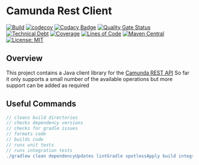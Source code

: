 # Camunda Rest Client

[![Build](https://github.com/michaelruocco/camunda-rest-client/workflows/pipeline/badge.svg)](https://github.com/michaelruocco/camunda-rest-client/actions)
[![codecov](https://codecov.io/gh/michaelruocco/camunda-rest-client/branch/master/graph/badge.svg?token=FWDNP534O7)](https://codecov.io/gh/michaelruocco/camunda-rest-client)
[![Codacy Badge](https://app.codacy.com/project/badge/Grade/272889cf707b4dcb90bf451392530794)](https://www.codacy.com/gh/michaelruocco/camunda-rest-client/dashboard?utm_source=github.com&amp;utm_medium=referral&amp;utm_content=michaelruocco/camunda-rest-client&amp;utm_campaign=Badge_Grade)
[![Quality Gate Status](https://sonarcloud.io/api/project_badges/measure?project=michaelruocco_camunda-rest-client&metric=alert_status)](https://sonarcloud.io/dashboard?id=michaelruocco_camunda-rest-client)
[![Technical Debt](https://sonarcloud.io/api/project_badges/measure?project=michaelruocco_camunda-rest-client&metric=sqale_index)](https://sonarcloud.io/dashboard?id=michaelruocco_camunda-rest-client)
[![Coverage](https://sonarcloud.io/api/project_badges/measure?project=michaelruocco_camunda-rest-client&metric=coverage)](https://sonarcloud.io/dashboard?id=michaelruocco_camunda-rest-client)
[![Lines of Code](https://sonarcloud.io/api/project_badges/measure?project=michaelruocco_camunda-rest-client&metric=ncloc)](https://sonarcloud.io/dashboard?id=michaelruocco_camunda-rest-client)
[![Maven Central](https://img.shields.io/maven-central/v/com.github.michaelruocco/camunda-rest-client.svg?label=Maven%20Central)](https://search.maven.org/search?q=g:%22com.github.michaelruocco%22%20AND%20a:%22camunda-rest-client%22)
[![License: MIT](https://img.shields.io/badge/License-MIT-yellow.svg)](https://opensource.org/licenses/MIT)

## Overview

This project contains a Java client library for the [Camunda REST API](https://docs.camunda.org/manual/7.5/reference/rest/)
So far it only supports a small number of the available operations but more support can be added as required

## Useful Commands

```gradle
// cleans build directories
// checks dependency versions
// checks for gradle issues
// formats code
// builds code
// runs unit tests
// runs integration tests
./gradlew clean dependencyUpdates lintGradle spotlessApply build integrationTest
```